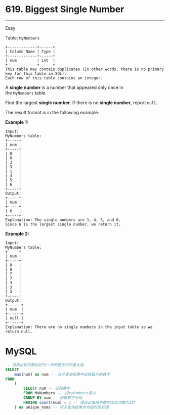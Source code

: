 # 619. Biggest Single Number

---

Easy

Table: `MyNumbers`

```
+-------------+------+
| Column Name | Type |
+-------------+------+
| num         | int  |
+-------------+------+
This table may contain duplicates (In other words, there is no primary key for this table in SQL).
Each row of this table contains an integer.

```

A **single number** is a number that appeared only once in the `MyNumbers` table.

Find the largest **single number**. If there is no **single number**, report `null`.

The result format is in the following example.

**Example 1:**

```
Input:
MyNumbers table:
+-----+
| num |
+-----+
| 8   |
| 8   |
| 3   |
| 3   |
| 1   |
| 4   |
| 5   |
| 6   |
+-----+
Output:
+-----+
| num |
+-----+
| 6   |
+-----+
Explanation: The single numbers are 1, 4, 5, and 6.
Since 6 is the largest single number, we return it.

```

**Example 2:**

```
Input:
MyNumbers table:
+-----+
| num |
+-----+
| 8   |
| 8   |
| 7   |
| 7   |
| 3   |
| 3   |
| 3   |
+-----+
Output:
+------+
| num  |
+------+
| null |
+------+
Explanation: There are no single numbers in the input table so we return null.
```

# MySQL

```sql
-- 选择出现次数恰好为一次的数字中的最大值
SELECT 
    max(num) as num -- 从子查询结果中选择最大的数字
FROM
    (
        SELECT num -- 选择数字
        FROM MyNumbers -- 从MyNumbers表中
        GROUP BY num -- 根据数字分组
        HAVING count(num) = 1 -- 筛选出每组中数字出现次数为1的
    ) as unique_nums -- 将子查询结果作为临时表处理
```